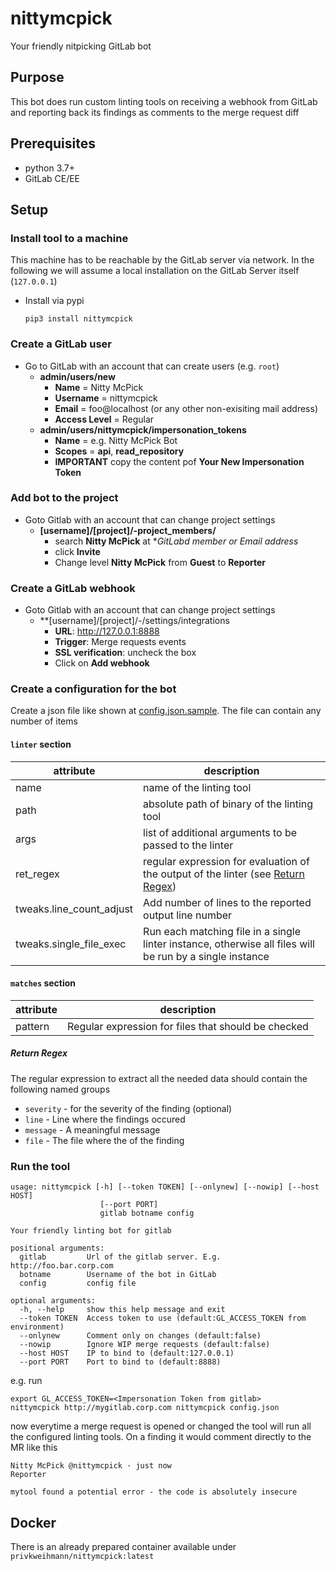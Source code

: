 # nittymcpick

Your friendly nitpicking GitLab bot

## Purpose

This bot does run custom linting tools on receiving a webhook from GitLab and reporting back its findings as comments to the merge request diff

## Prerequisites

* python 3.7+
* GitLab CE/EE

## Setup

### Install tool to a machine

This machine has to be reachable by the GitLab server via network.
In the following we will assume a local installation on the GitLab Server itself (`127.0.0.1`)

* Install via pypi

  ``` shell
  pip3 install nittymcpick
  ```

### Create a GitLab user

* Go to GitLab with an account that can create users (e.g. `root`)
  * **admin/users/new**
    * __Name__ = Nitty McPick
    * __Username__ = nittymcpick
    * __Email__ = foo@localhost (or any other non-exisiting mail address)
    * __Access Level__ = Regular
  * **admin/users/nittymcpick/impersonation_tokens**
    * __Name__ = e.g. Nitty McPick Bot
    * __Scopes__ = **api**, **read_repository**
    * **IMPORTANT** copy the content pof **Your New Impersonation Token**

### Add bot to the project

* Goto Gitlab with an account that can change project settings
  * **[username]/[project]/-project_members/**
    * search __Nitty McPick__ at **GitLabd member or Email address*
    * click **Invite**
    * Change level __Nitty McPick__ from **Guest** to **Reporter**

### Create a GitLab webhook

* Goto Gitlab with an account that can change project settings
  * **[username]/[project]/-/settings/integrations
    * __URL__: http://127.0.0.1:8888
    * __Trigger__: Merge requests events
    * __SSL verification__: uncheck the box
    * Click on **Add webhook**

### Create a configuration for the bot

Create a json file like shown at [config.json.sample](config.json.sample).
The file can contain any number of items

#### `linter` section

 attribute               | description
------------------------ | --------------------------------------------------------------------------------------------------------
name                     | name of the linting tool
path                     | absolute path of binary of the linting tool
args                     | list of additional arguments to be passed to the linter
ret_regex                | regular expression for evaluation of the output of the linter (see [Return Regex](#return-regex))
tweaks.line_count_adjust | Add number of lines to the reported output line number
tweaks.single_file_exec  | Run each matching file in a single linter instance, otherwise all files will be run by a single instance

#### `matches` section

attribute | description
--------- | ---------------------------------------------------
pattern   | Regular expression for files that should be checked

##### Return Regex

The regular expression to extract all the needed data should contain the following named groups

* `severity` - for the severity of the finding (optional)
* `line` - Line where the findings occured
* `message` - A meaningful message
* `file` - The file where the of the finding

### Run the tool

```text
usage: nittymcpick [-h] [--token TOKEN] [--onlynew] [--nowip] [--host HOST]
                    [--port PORT]
                    gitlab botname config

Your friendly linting bot for gitlab

positional arguments:
  gitlab         Url of the gitlab server. E.g. http://foo.bar.corp.com
  botname        Username of the bot in GitLab
  config         config file

optional arguments:
  -h, --help     show this help message and exit
  --token TOKEN  Access token to use (default:GL_ACCESS_TOKEN from environment)
  --onlynew      Comment only on changes (default:false)
  --nowip        Ignore WIP merge requests (default:false)
  --host HOST    IP to bind to (default:127.0.0.1)
  --port PORT    Port to bind to (default:8888)
```

e.g. run

```shell
export GL_ACCESS_TOKEN=<Impersonation Token from gitlab>
nittymcpick http://mygitlab.corp.com nittymcpick config.json
```

now everytime a merge request is opened or changed the tool will run all the configured linting tools.
On a finding it would comment directly to the MR like this

```text
Nitty McPick @nittymcpick · just now
Reporter

mytool found a potential error - the code is absolutely insecure
```

## Docker

There is an already prepared container available under `privkweihmann/nittymcpick:latest`
